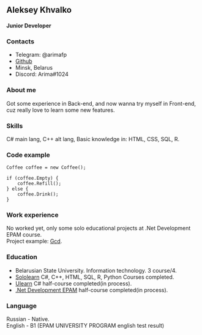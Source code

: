 ## Aleksey Khvalko
#### Junior Developer
### Contacts
* Telegram: @arimafp
* [Github](https://github.com/Inofp)
* Minsk, Belarus
* Discord: Arima#1024

### About me
Got some experience in Back-end, and now wanna try myself in Front-end, cuz really love to learn some new features.
### Skills
C# main lang, C++ alt lang, Basic knowledge in: HTML, CSS, SQL, R.
### Code example
```
Coffee coffee = new Coffee();

if (coffee.Empty) {
    coffee.Refill();
} else {
    coffee.Drink();
}
```
### Work experience
No worked yet, only some solo educational projects at .Net Development EPAM course.  
Project example: [Gcd](https://github.com/Inofp/gcd).

### Education
* Belarusian State University. Information technology. 3 course/4.
* [Sololearn](https://www.sololearn.com/profile/9240265) C#, C++, HTML, SQL, R, Python Courses completed.
* [Ulearn](ulearn.me) C# half-course completed(in process). 
* [.Net Development EPAM](https://training.by/Training/Details/2962?lang=en) half-course completed(in process).

### Language
Russian - Native.  
English - B1 (EPAM UNIVERSITY PROGRAM english test result)